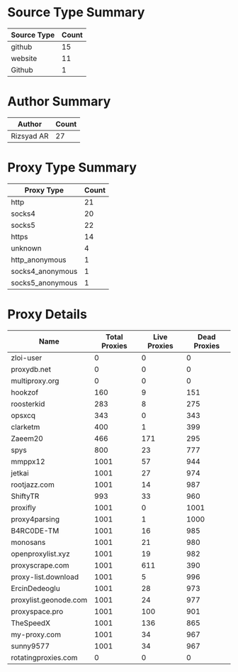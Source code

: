 # Source Type Summary

| Source Type | Count |
|-------------|-------|
| github | 15 |
| website | 11 |
| Github | 1 |


# Author Summary

| Author | Count |
|--------|-------|
| Rizsyad AR | 27 |


# Proxy Type Summary

| Proxy Type | Count |
|------------|-------|
| http | 21 |
| socks4 | 20 |
| socks5 | 22 |
| https | 14 |
| unknown | 4 |
| http_anonymous | 1 |
| socks4_anonymous | 1 |
| socks5_anonymous | 1 |


# Proxy Details

| Name | Total Proxies | Live Proxies | Dead Proxies |
|------|---------------|--------------|---------------|
| zloi-user | 0 | 0 | 0 |
| proxydb.net | 0 | 0 | 0 |
| multiproxy.org | 0 | 0 | 0 |
| hookzof | 160 | 9 | 151 |
| roosterkid | 283 | 8 | 275 |
| opsxcq | 343 | 0 | 343 |
| clarketm | 400 | 1 | 399 |
| Zaeem20 | 466 | 171 | 295 |
| spys | 800 | 23 | 777 |
| mmppx12 | 1001 | 57 | 944 |
| jetkai | 1001 | 27 | 974 |
| rootjazz.com | 1001 | 14 | 987 |
| ShiftyTR | 993 | 33 | 960 |
| proxifly | 1001 | 0 | 1001 |
| proxy4parsing | 1001 | 1 | 1000 |
| B4RC0DE-TM | 1001 | 16 | 985 |
| monosans | 1001 | 21 | 980 |
| openproxylist.xyz | 1001 | 19 | 982 |
| proxyscrape.com | 1001 | 611 | 390 |
| proxy-list.download | 1001 | 5 | 996 |
| ErcinDedeoglu | 1001 | 28 | 973 |
| proxylist.geonode.com | 1001 | 24 | 977 |
| proxyspace.pro | 1001 | 100 | 901 |
| TheSpeedX | 1001 | 136 | 865 |
| my-proxy.com | 1001 | 34 | 967 |
| sunny9577 | 1001 | 34 | 967 |
| rotatingproxies.com | 0 | 0 | 0 |
